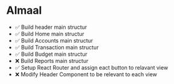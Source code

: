 # Almaal

- ✅ Build header main structur
- ✅ Build Home main structur
- ✅ Build Accounts main structur
- ✅ Build Transaction main structur
- ✅ Build Budget main structur
- ❌ Build Reports main structur
- ✅ Setup React Router and assign eact button to relavant view
- ❌ Modify Header Component to be relevant to each view
